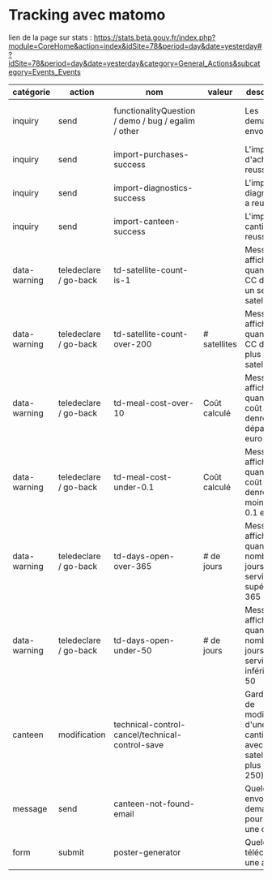 # Tracking avec matomo

lien de la page sur stats : https://stats.beta.gouv.fr/index.php?module=CoreHome&action=index&idSite=78&period=day&date=yesterday#?idSite=78&period=day&date=yesterday&category=General_Actions&subcategory=Events_Events

| catégorie    | action                | nom                                                 | valeur       | description                                                                    | depuis où                                                   |
| ------------ | --------------------- | --------------------------------------------------- | ------------ | ------------------------------------------------------------------------------ | ----------------------------------------------------------- |
| inquiry      | send                  | functionalityQuestion / demo / bug / egalim / other |              | Les demandes envoyées                                                          | Page contact / Page dév / Page partenaires                  |
| inquiry      | send                  | import-purchases-success                            |              | L'import d'achats a reussi                                                     | Page d'import d'achats                                      |
| inquiry      | send                  | import-diagnostics-success                          |              | L'import de diagnostics a reussi                                               | Page d'import de diagnostics                                |
| inquiry      | send                  | import-canteen-success                              |              | L'import de cantine a reussi                                                   | Page d'import de cantines                                   |
| data-warning | teledeclare / go-back | td-satellite-count-is-1                             |              | Message affiché quand une CC déclare un seul satellite                         | Preview de télédéclaration (page diagnostic / page actions) |
| data-warning | teledeclare / go-back | td-satellite-count-over-200                         | # satellites | Message affiché quand une CC déclare plus de 200 satellites                    | Preview de télédéclaration (page diagnostic / page actions) |
| data-warning | teledeclare / go-back | td-meal-cost-over-10                                | Coût calculé | Message affiché quand le coût denrées dépasse 10 euro                          | Preview de télédéclaration (page diagnostic / page actions) |
| data-warning | teledeclare / go-back | td-meal-cost-under-0.1                              | Coût calculé | Message affiché quand le coût denrées est moins de 0.1 euro                    | Preview de télédéclaration (page diagnostic / page actions) |
| data-warning | teledeclare / go-back | td-days-open-over-365                               | # de jours   | Message affiché quand le nombre de jours de service est supérieur à 365        | Preview de télédéclaration (page diagnostic / page actions) |
| data-warning | teledeclare / go-back | td-days-open-under-50                               | # de jours   | Message affiché quand le nombre de jours de service est inférieur à 50         | Preview de télédéclaration (page diagnostic / page actions) |
| canteen      | modification          | technical-control-cancel/technical-control-save     |              | Garde-fous de modification d'une cantine (CC avec un satellite ou plus de 250) | Page modification cantine                                   |
| message      | send                  | canteen-not-found-email                             |              | Quelqu'un a envoyé un demande pour trouver une cantine                         | Page nos cantines / Page d'une cantine publiée              |
| form         | submit                | poster-generator                                    |              | Quelqu'un a téléchargé une affiche                                             | Page generateur affichage                                   |
